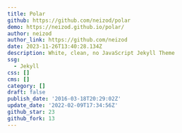 ```yaml
---
title: Polar
github: https://github.com/neizod/polar
demo: https://neizod.github.io/polar/
author: neizod
author_link: https://github.com/neizod
date: 2023-11-26T13:40:28.134Z
description: White, clean, no JavaScript Jekyll Theme
ssg:
  - Jekyll
css: []
cms: []
category: []
draft: false
publish_date: '2016-03-18T20:29:02Z'
update_date: '2022-02-09T17:34:56Z'
github_star: 23
github_fork: 13
---
```


